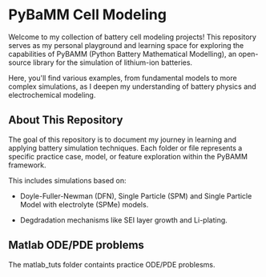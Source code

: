 # PyBaMM Cell Modeling

Welcome to my collection of battery cell modeling projects! This repository serves as my personal playground and learning space for exploring the capabilities of PyBAMM (Python Battery Mathematical Modelling), an open-source library for the simulation of lithium-ion batteries.

Here, you'll find various examples, from fundamental models to more complex simulations, as I deepen my understanding of battery physics and electrochemical modeling.

## About This Repository
The goal of this repository is to document my journey in learning and applying battery simulation techniques. Each folder or file represents a specific practice case, model, or feature exploration within the PyBAMM framework.

This includes simulations based on:

* Doyle-Fuller-Newman (DFN), Single Particle (SPM) and Single Particle Model with electrolyte (SPMe) models.

* Degdradation mechanisms like SEI layer growth and Li-plating.

## Matlab ODE/PDE problems
The matlab_tuts folder containts practice ODE/PDE problesms.